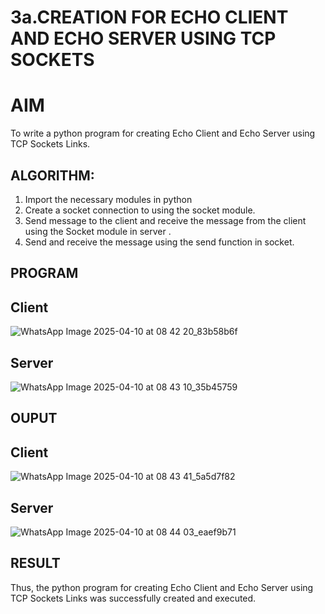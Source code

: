 # 3a.CREATION FOR ECHO CLIENT AND ECHO SERVER USING TCP SOCKETS
# AIM
To write a python program for creating Echo Client and Echo Server using TCP
Sockets Links.
## ALGORITHM:
1. Import the necessary modules in python
2. Create a socket connection to using the socket module.
3. Send message to the client and receive the message from the client using the Socket module in
 server .
4. Send and receive the message using the send function in socket.
## PROGRAM
## Client
![WhatsApp Image 2025-04-10 at 08 42 20_83b58b6f](https://github.com/user-attachments/assets/00265b87-6d99-4165-a5e5-dc9fb9a07c0b)

## Server
![WhatsApp Image 2025-04-10 at 08 43 10_35b45759](https://github.com/user-attachments/assets/283c08de-92b6-4f7e-8905-fa39e2800e89)

## OUPUT
## Client
![WhatsApp Image 2025-04-10 at 08 43 41_5a5d7f82](https://github.com/user-attachments/assets/87c05a95-b584-4368-b3ac-50635334ec56)

## Server
![WhatsApp Image 2025-04-10 at 08 44 03_eaef9b71](https://github.com/user-attachments/assets/868ec8b4-e288-4e44-b020-16bc36e7e48c)

## RESULT
Thus, the python program for creating Echo Client and Echo Server using TCP Sockets Links 
was successfully created and executed.
